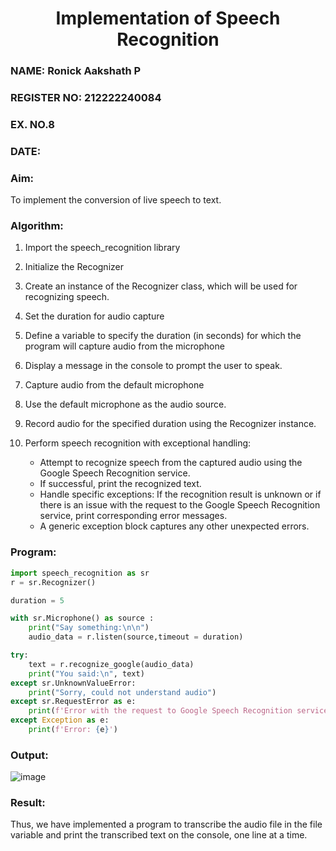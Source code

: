 <H1 ALIGN =CENTER>Implementation of Speech Recognition</H1>
<H3>NAME: Ronick Aakshath P</H3>
<H3>REGISTER NO: 212222240084</H3>
<H3>EX. NO.8</H3>
<H3>DATE: </H3>
<H3>Aim:</H3> 
To implement the conversion of live speech to text.<BR>
<h3>Algorithm:</h3>

1. Import the speech_recognition library
2. Initialize the Recognizer
3. Create an instance of the Recognizer class, which will be used for recognizing speech.
4. Set the duration for audio capture
5. Define a variable to specify the duration (in seconds) for which the program will capture audio from the microphone
6. Display a message in the console to prompt the user to speak.
7. Capture audio from the default microphone
8. Use the default microphone as the audio source.
9. Record audio for the specified duration using the Recognizer instance.
10. Perform speech recognition with exceptional handling:
    
    -	Attempt to recognize speech from the captured audio using the Google Speech Recognition service.
    -	If successful, print the recognized text.
    -	Handle specific exceptions: If the recognition result is unknown or if there is an issue with the request to the Google Speech Recognition service, print corresponding error messages.
    -	A generic exception block captures any other unexpected errors.
    
<H3>Program:</H3>

```py
import speech_recognition as sr
r = sr.Recognizer()

duration = 5

with sr.Microphone() as source :
    print("Say something:\n\n")
    audio_data = r.listen(source,timeout = duration)

try:
    text = r.recognize_google(audio_data)
    print("You said:\n", text)
except sr.UnknownValueError:
    print("Sorry, could not understand audio")
except sr.RequestError as e:
    print(f'Error with the request to Google Speech Recognition service: {e}')
except Exception as e:
    print(f'Error: {e}')
```

<H3> Output:</H3>

![image](https://github.com/user-attachments/assets/755a4a05-318b-4924-8585-464e4d481268)

<H3> Result:</H3>

Thus, we have implemented a program to transcribe the audio file in the file variable and print the transcribed text on the console, one line at a time.
